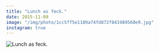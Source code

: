 ```yaml
---
title: "Lunch as feck."
date: 2015-11-09
image: "/img/photo/1cc5ff5e1189a74fd872f841989560e9.jpg"
instagram: true
---
```


![Lunch as feck.](/img/photo/1cc5ff5e1189a74fd872f841989560e9.jpg)
